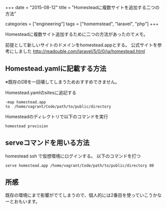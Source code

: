 +++
date = "2015-08-12"
title = "Homesteadに複数サイトを追加する二つの方法"

categories = ["engineering"]
tags = ["homemstead", "laravel", "php"]
+++

Homesteadに複数サイト追加するために二つの方法があったのでメモ。

前提として新しいサイトのドメインをhomestead.appとする。
公式サイトを参考にしました
http://readouble.com/laravel/5/0/0/ja/homestead.html


## Homestead.yamlに記載する方法

※既存のDBを一回壊してしまうためおすすめできません。

Homestead.yamlのsitesに追記する

```
-map homestead.app
to  /home/vagrant/Code/path/to/public/directory
```

Homesteadのディレクトリで以下のコマンドを実行

```
homestead provision
```

## serveコマンドを用いる方法

homestead ssh で仮想環境にログインする。
以下のコマンドを打つ

```
serve homestead.app /home/vagrant/Code/path/to/public/directory 80
```

## 所感

既存の環境にまで影響がでてしまうので、個人的には2番目を使っていこうかなーとおもいます。

